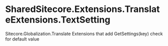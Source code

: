 # SharedSitecore.Extensions.TranslateExtensions.TextSetting
Sitecore.Globalization.Translate Extensions that add GetSettings(key) check for default value
